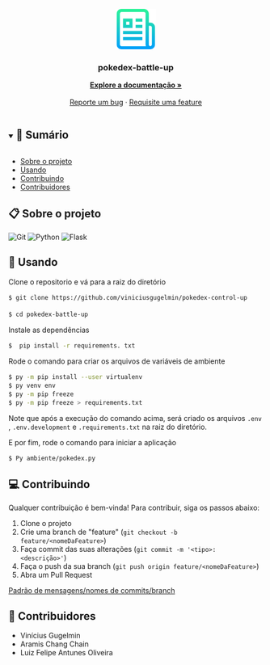 <p align="center">
  <a href="https://github.com/viniciusgugelmin/pokedex-battle-up">
    <img src="readme.png" alt="readme-logo" width="80" height="80">
  </a>

  <h3 align="center">
    pokedex-battle-up
  </h3>
  <p align="center">
    <a href="https://github.com/viniciusgugelmin/pokedex-battle-up/blob/master/README.md"><strong>Explore a documentação »</strong></a>
    <br />
    <br />
    <a href="https://github.com/viniciusgugelmin/pokedex-battle-up/issues">Reporte um bug</a>
    ·
    <a href="https://github.com/viniciusgugelmin/pokedex-battle-up/issues">Requisite uma feature</a>
  </p>
</p>

<details open="open">
  <summary><h2 style="display: inline-block">📜 Sumário</h2></summary>

- [Sobre o projeto](#sobre-o-projeto)
- [Usando](#usando)
- [Contribuindo](#contribuindo)
- [Contribuidores](#contribuidores)

</details>

<a name="sobre-o-projeto"></a>

## 📋 Sobre o projeto

![Git](https://img.shields.io/badge/git-%23F05033.svg?style=for-the-badge&logo=git&logoColor=white)
![Python](https://img.shields.io/badge/python-%23323330.svg?style=for-the-badge&logo=python&logoColor=%23F7DF1E)
![Flask](https://img.shields.io/badge/flask-%23323330.svg?style=for-the-badge&logo=flask&logoColor=%23F7DF1E)
<a name="usando"></a>

## 🏁 Usando

Clone o repositorio e vá para a raiz do diretório

```bash
$ git clone https://github.com/viniciusgugelmin/pokedex-control-up

$ cd pokedex-battle-up
```

Instale as dependências

```bash
$  pip install -r requirements. txt
```

Rode o comando para criar os arquivos de variáveis de ambiente

```bash
$ py -m pip install --user virtualenv
$ py venv env
$ py -m pip freeze
$ py -m pip freeze > requirements.txt
```

Note que após a execução do comando acima, será criado os arquivos `.env`
, `.env.development` e `.requirements.txt` na raiz do diretório.

E por fim, rode o comando para iniciar a aplicação

```bash
$ Py ambiente/pokedex.py
```

<a name="contribuindo"></a>

## 💻 Contribuindo

Qualquer contribuição é bem-vinda! Para contribuir, siga os passos abaixo:

1. Clone o projeto
2. Crie uma branch de "feature" (`git checkout -b feature/<nomeDaFeature>`)
3. Faça commit das suas alterações (`git commit -m '<tipo>: <descrição>'`)
4. Faça o push da sua branch (`git push origin feature/<nomeDaFeature>`)
5. Abra um Pull Request

[Padrão de mensagens/nomes de commits/branch](https://github.com/viniciusgugelmin/pokedex-control-up/blob/master/docs/images/commits-standard.png)

<a name="contribuidores"></a>

## 🧠 Contribuidores

- Vinícius Gugelmin
- Aramis Chang Chain
- Luiz Felipe Antunes Oliveira
